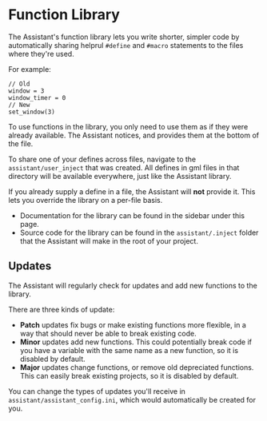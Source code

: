 # Function Library

The Assistant's function library lets you write shorter, simpler code by automatically sharing helprul `#define`
and `#macro` statements to the files where they're used.

For example:

```gml
// Old
window = 3
window_timer = 0
// New
set_window(3)
```

To use functions in the library, you only need to use them as if they were already available. The Assistant notices, and
provides them at the bottom of the file.

To share one of your defines across files, navigate to the `assistant/user_inject` that was created. All defines in gml
files in that directory will be available everywhere, just like the Assistant library.

If you already supply a define in a file, the Assistant will **not** provide it. This lets you override the library on a
per-file basis.

- Documentation for the library can be found in the sidebar under this page.
- Source code for the library can be found in the `assistant/.inject` folder that the Assistant will make in the root of
  your project.

## Updates

The Assistant will regularly check for updates and add new functions to the library.

There are three kinds of update:

- **Patch** updates fix bugs or make existing functions more flexible, in a way that should never be able to break
  existing code.
- **Minor** updates add new functions. This could potentially break code if you have a variable with the same name as a
  new function, so it is disabled by default.
- **Major** updates change functions, or remove old depreciated functions. This can easily break existing projects, so
  it is disabled by default.

You can change the types of updates you'll receive in `assistant/assistant_config.ini`, which would automatically be
created for you.
